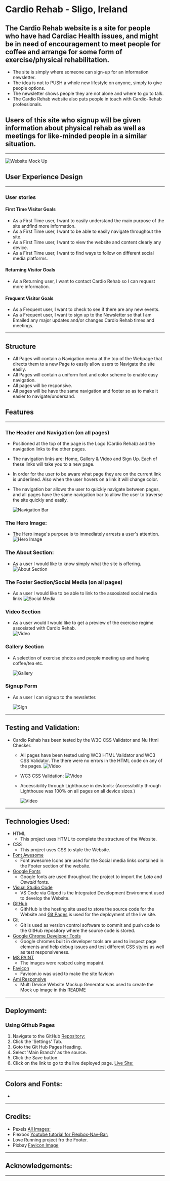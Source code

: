 # Cardio Rehab - Sligo, Ireland

## The Cardio Rehab website is a site for people who have had Cardiac Health issues, and might be in need of encouragement to meet people for coffee and arrange for some form of exercise/physical rehabilitation.

- The site is simply where someone can sign-up for an information newsletter.
- The idea is not to PUSH a whole new lifestyle on anyone, simply to give people options.
- The newsletter shows people they are not alone and where to go to talk.
- The Cardio Rehab website also puts people in touch with Cardio-Rehab professionals.

## Users of this site who signup will be given information about physical rehab as well as meetings for like-minded people in a similar situation.
---
![Website Mock Up](docs/test.jpg)

## User Experience Design
---
### User stories
#### First Time Visitor Goals
* As a First Time user, I want to easily understand the main purpose of the site andfind more information.
* As a First Time user, I want to be able to easily navigate throughout the site.
* As a First Time user, I want to view the website and content clearly any device.
* As a First Time user, I want to find ways to follow on different social media platforms.
#### Returning Visitor Goals
* As a Returning user, I want to contact Cardio Rehab so I can request more information.
#### Frequent Visitor Goals
* As a Frequent user, I want to check to see if there are any new events.
* As a Frequent user, I want to sign up to the Newsletter so that I am Emailed any major updates and/or changes Cardio Rehab times and meetings.
---
## Structure
* All Pages will contain a Navigation menu at the top of the Webpage that directs them to a new Page to easily allow users to Navigate the site easily.
* All Pages will contain a uniform font and color scheme to enable easy navigation.
* All pages will be responsive.
* All pages will be have the same navigation and footer so as to make it easier to navigate/undersand.
## Features
---
### The Header and Navigation (on all pages)

* Positioned at the top of the page is the Logo (Cardio Rehab) and the  navigation links to the other pages.
* The navigation links are: Home, Gallery & Video and Sign Up. Each of these links will take you to a new page.
* In order for the user to be aware what page they are on the current link is underlined. Also when the user hovers on a link it will change color.
* The navigation bar allows the user to quickly navigate between pages, and all pages have the same navigation bar to allow the user to traverse the site quickly and easily.

  ![Navigation Bar](docs/nav-bar.jpg)

### The Hero Image:

* The Hero image's purpose is to immediately arrests a user's attention.
![Hero Image](docs/hero1.jpg)

### The About Section:

* As a user I would like to know simply what the site is offering.
![About Section](docs/about.jpg)

### The Footer Section/Social Media (on all pages)

* As a user I would like to be able to link to the assosiated social media links
![Social Media](docs/social.jpg)

### Video Section  

* As a user would I would like to get a preview of the exercise regime assosiated with Cardio Rehab.  
![Video](docs/video.jpg)

### Gallery Section  

* A selection of exercise photos and people meeting up and having coffee/tea etc.

  ![Gallery](docs/gallery.jpg)

### Signup Form  

* As a user I can signup to the newsletter.

   ![Sign](docs/signup.jpg)
---
## Testing and Validation:

* Cardio Rehab has been tested by the W3C CSS Validator and Nu Html Checker.
  * All pages have been tested using WC3 HTML Validator and WC3 CSS Validator. The there were no errors in the HTML code on any of the pages.
  ![Video](docs/html-checker.jpg)

  * WC3 CSS Validation:
  ![Video](docs/css.jpg)

  * Accessibility through Lighthouse in devtools:
    (Accessibility through Lighthouse was 100% on all pages on all device sizes.)

    ![Video](docs/lighthouse.jpg)
  
---
## Technologies Used:
* HTML
	* This project uses HTML to complete the structure of the Website.
* CSS
	* This project uses CSS to style the Website.
* [Font Awesome](https://fontawesome.com/)
	* Font awesome Icons are used for the Social media links contained in the Footer section of the website.
* [Google Fonts](https://fonts.google.com/)
	* Google fonts are used throughout the project to import the *Lato* and *Oswald* fonts.
* [Visual Studio Code](https://code.visualstudio.com/)
	* VS Code via Gitpod is the Integrated Development Environment used to develop the Website.
* [GitHub](https://github.com/)
	* GithHub is the hosting site used to store the source code for the Website and [Git Pages](https://pages.github.com/) is used for the deployment of the live site.
* [Git](https://git-scm.com/)
	* Git is used as version control software to commit and push code to the GitHub repository where the source code is stored.
* [Google Chrome Developer Tools](https://developers.google.com/web/tools/chrome-devtools)
	* Google chromes built in developer tools are used to inspect page elements and help debug issues and test different CSS styles as well as test responsiveness.
* [MS PAINT](https://support.microsoft.com/en-us/windows/get-microsoft-paint)
  * The images were resized using mspaint.
* [Favicon](https://favicon.io/)
    * Favicon.io was used to make the site favicon 
* [Ami Responsive](https://ui.dev/amiresponsive)
    * Multi Device Website Mockup Generator was used to create the Mock up image in this README

---
  ## Deployment:
  ### Using Github Pages
  1. Navigate to the GitHub [Repository:](https://github.com/andyk8872/Portfolio-Project-1)
  1. Click the 'Settings' Tab.
  1. Goto the Git Hub Pages Heading.
  1. Select 'Main Branch' as the source.
  1. Click the Save button.
  1. Click on the link to go to the live deployed page. [Live Site:](https://andyk8872.github.io/Portfolio-Project-1/)

  ---
  ## Colors and Fonts:
  * 
  ---
  ## Credits:
  *  Pexels [All Images:](https://www.pexels.com/)
  *  Flexbox [Youtube tutorial for Flexbox-Nav-Bar:](https://www.youtube.com/watch?v=mh36Kts-wX8)
  *  Love Running project fro the Footer.
  *  Pixbay [Favicon Image](https://pixabay.com/)
  ---
  ## Acknowledgements:

  ---
  